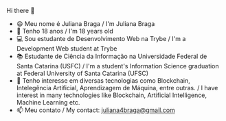 Hi there 👋
- :smile: Meu nome é Juliana Braga / I'm Juliana Braga 
- :girl: Tenho 18 anos / I'm 18 years old 
- :computer: Sou estudante de Desenvolvimento Web na Trybe / I'm a Development Web student at Trybe
- :books: Estudante de Ciência da Informação na Universidade Federal de Santa Catarina (USFC) / I'm a student's Information Science graduation at Federal University of Santa Catarina (UFSC) 
- :eyes:	Tenho interesse em diversas tecnologias como Blockchain, Intelegência Artificial, Aprendizagem de Máquina, entre outras. / I have interest in many technologies like Blockchain, Artificial Intelligence, Machine Learning etc. 
- 📫 Meu contato / My contact: juliana4braga@gmail.com

<!--
**JulianaBraga/JulianaBraga** is a ✨ _special_ ✨ repository because its `README.md` (this file) appears on your GitHub profile.

Here are some ideas to get you started:

- 🔭 I’m currently working on ...
- 🌱 I’m currently learning ...
- 👯 I’m looking to collaborate on ...
- 🤔 I’m looking for help with ...
- 💬 Ask me about ...
- 📫 How to reach me: ...
- 😄 Pronouns: ...
- ⚡ Fun fact: ...
-->
